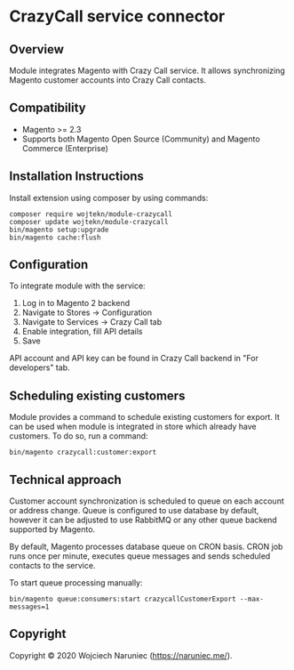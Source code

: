 # CrazyCall service connector  

## Overview

Module integrates Magento with Crazy Call service. It allows synchronizing Magento customer accounts into Crazy Call contacts.

## Compatibility

- Magento >= 2.3
- Supports both Magento Open Source (Community) and Magento Commerce (Enterprise)

## Installation Instructions

Install extension using composer by using commands:

    composer require wojtekn/module-crazycall
    composer update wojtekn/module-crazycall
    bin/magento setup:upgrade
    bin/magento cache:flush

## Configuration

To integrate module with the service:

1. Log in to Magento 2 backend
2. Navigate to Stores -> Configuration
3. Navigate to Services -> Crazy Call tab
4. Enable integration, fill API details
5. Save

API account and API key can be found in Crazy Call backend in "For developers" tab.

## Scheduling existing customers

Module provides a command to schedule existing customers for export. It can be used when module is integrated in store which already have customers. To do so, run a command:

    bin/magento crazycall:customer:export 

## Technical approach

Customer account synchronization is scheduled to queue on each account or address change. Queue is configured to use database by default,
however it can be adjusted to use RabbitMQ or any other queue backend supported by Magento.

By default, Magento processes database queue on CRON basis. CRON job runs once per minute, executes queue messages
and sends scheduled contacts to the service.

To start queue processing manually:

    bin/magento queue:consumers:start crazycallCustomerExport --max-messages=1

Copyright
---------
Copyright © 2020 Wojciech Naruniec (https://naruniec.me/).
